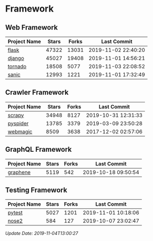 # Framework

## Web Framework

| Project Name | Stars | Forks | Last Commit |
| ------------ | ----- | ----- | ----------- |
| [flask](https://github.com/pallets/flask) | 47322 | 13031 | 2019-11-02 22:40:20 |
| [django](https://github.com/django/django) | 45027 | 19408 | 2019-11-01 14:56:21 |
| [tornado](https://github.com/tornadoweb/tornado) | 18508 | 5077 | 2019-11-03 22:08:52 |
| [sanic](https://github.com/huge-success/sanic) | 12993 | 1221 | 2019-11-01 17:32:49 |

## Crawler Framework

| Project Name | Stars | Forks | Last Commit |
| ------------ | ----- | ----- | ----------- |
| [scrapy](https://github.com/scrapy/scrapy) | 34948 | 8127 | 2019-10-31 12:31:33 |
| [pyspider](https://github.com/binux/pyspider) | 13785 | 3379 | 2019-03-09 23:50:28 |
| [webmagic](https://github.com/code4craft/webmagic) | 8509 | 3638 | 2017-12-02 02:57:06 |

## GraphQL Framework

| Project Name | Stars | Forks | Last Commit |
| ------------ | ----- | ----- | ----------- |
| [graphene](https://github.com/graphql-python/graphene) | 5119 | 542 | 2019-10-18 09:50:54 |

## Testing Framework

| Project Name | Stars | Forks | Last Commit |
| ------------ | ----- | ----- | ----------- |
| [pytest](https://github.com/pytest-dev/pytest) | 5027 | 1201 | 2019-11-01 10:18:06 |
| [nose2](https://github.com/nose-devs/nose2) | 584 | 127 | 2019-10-07 23:02:47 |

*Update Date: 2019-11-04T13:00:27*
